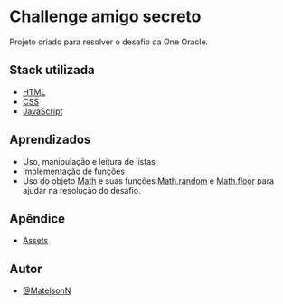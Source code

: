 # Challenge amigo secreto

Projeto criado para resolver o desafio da One Oracle. 

## Stack utilizada

 - [HTML](https://developer.mozilla.org/pt-BR/docs/Web/HTML)
 - [CSS](https://developer.mozilla.org/pt-BR/docs/Web/CSS)
 - [JavaScript](https://developer.mozilla.org/pt-BR/docs/Web/JavaScript)


## Aprendizados

- Uso, manipulação e leitura de listas
- Implementação de funções
- Uso do objeto [Math](https://developer.mozilla.org/pt-BR/docs/Web/JavaScript/Reference/Global_Objects/Math) e suas funções [Math.random](https://developer.mozilla.org/pt-BR/docs/Web/JavaScript/Reference/Global_Objects/Math/random) e [Math.floor](https://developer.mozilla.org/pt-BR/docs/Web/JavaScript/Reference/Global_Objects/Math/floor) para ajudar na resolução do desafio.


## Apêndice

 - [Assets](https://github.com/MatelsonN/Challenge-amigo-secreto/blob/main/assets/amigo-secreto.png)


## Autor

- [@MatelsonN](https://github.com/MatelsonN)
